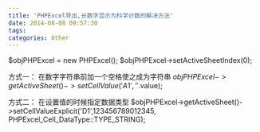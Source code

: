 ```yaml
---
title: 'PHPExcel导出,长数字显示为科学计数的解决方法'
date: 2014-08-08 09:57:30
tags:
categories: Other
---
```


$objPHPExcel = new PHPExcel();
$objPHPExcel->setActiveSheetIndex(0);

方式一：
在数字字符串前加一个空格使之成为字符串
$objPHPExcel->getActiveSheet()->setCellValue('A1',' '.$value);

方式二：
在设置值的时候指定数据类型
$objPHPExcel->getActiveSheet()->setCellValueExplicit('D1',123456789012345, PHPExcel_Cell_DataType::TYPE_STRING);
